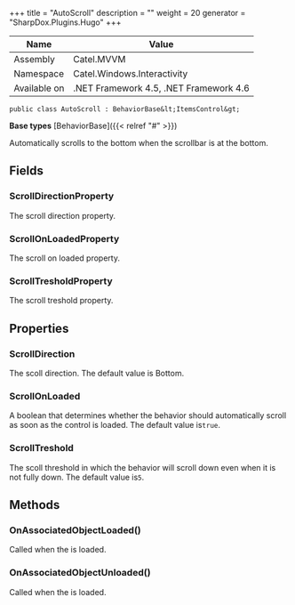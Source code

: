 

+++
title = "AutoScroll" 
description = ""
weight = 20
generator = "SharpDox.Plugins.Hugo"
+++

Name|Value
---|---
Assembly|Catel.MVVM
Namespace|Catel.Windows.Interactivity
Available on|.NET Framework 4.5, .NET Framework 4.6

```
public class AutoScroll : BehaviorBase&lt;ItemsControl&gt;
```

**Base types**
[BehaviorBase]({{&lt; relref "#" &gt;}})

Automatically scrolls to the bottom when the scrollbar is at the bottom.

## Fields

### ScrollDirectionProperty

The scroll direction property.

### ScrollOnLoadedProperty

The scroll on loaded property.

### ScrollTresholdProperty

The scroll treshold property.

## Properties

### ScrollDirection

The scoll direction. The default value is Bottom.

### ScrollOnLoaded

A boolean that determines whether the behavior should automatically scroll as soon as the control is loaded. The default value is`true`.

### ScrollTreshold

The scoll threshold in which the behavior will scroll down even when it is not fully down. The default value is`5`.

## Methods

### OnAssociatedObjectLoaded()

Called when the is loaded.

### OnAssociatedObjectUnloaded()

Called when the is loaded.

